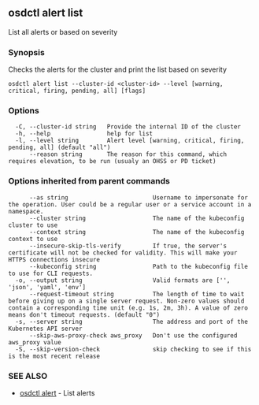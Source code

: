 ## osdctl alert list

List all alerts or based on severity

### Synopsis

Checks the alerts for the cluster and print the list based on severity

```
osdctl alert list --cluster-id <cluster-id> --level [warning, critical, firing, pending, all] [flags]
```

### Options

```
  -C, --cluster-id string   Provide the internal ID of the cluster
  -h, --help                help for list
  -l, --level string        Alert level [warning, critical, firing, pending, all] (default "all")
      --reason string       The reason for this command, which requires elevation, to be run (usualy an OHSS or PD ticket)
```

### Options inherited from parent commands

```
      --as string                        Username to impersonate for the operation. User could be a regular user or a service account in a namespace.
      --cluster string                   The name of the kubeconfig cluster to use
      --context string                   The name of the kubeconfig context to use
      --insecure-skip-tls-verify         If true, the server's certificate will not be checked for validity. This will make your HTTPS connections insecure
      --kubeconfig string                Path to the kubeconfig file to use for CLI requests.
  -o, --output string                    Valid formats are ['', 'json', 'yaml', 'env']
      --request-timeout string           The length of time to wait before giving up on a single server request. Non-zero values should contain a corresponding time unit (e.g. 1s, 2m, 3h). A value of zero means don't timeout requests. (default "0")
  -s, --server string                    The address and port of the Kubernetes API server
      --skip-aws-proxy-check aws_proxy   Don't use the configured aws_proxy value
  -S, --skip-version-check               skip checking to see if this is the most recent release
```

### SEE ALSO

* [osdctl alert](osdctl_alert.md)	 - List alerts

